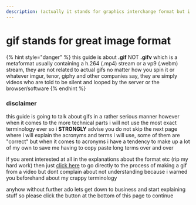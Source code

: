 ```yaml
---
description: (actually it stands for graphics interchange format but i dont care)
---
```


# gif stands for great image format

{% hint style="danger" %}
this guide is about **.gif** NOT **.gifv** which is a metaformat usually containing a h.264 \(.mp4\) stream or a vp9 \(.webm\) stream, they are not related to actual gifs no matter how you spin it or whatever imgur, tenor, giphy and other companies say, they are simply videos who are told to be silent and looped by the server or the browser/software
{% endhint %}

### disclaimer

this guide is going to talk about gifs in a rather serious manner however when it comes to the more technical parts i will not use the most exact terminology ever so i **STRONGLY** advise you do not skip the next page where i will explain the acronyms and terms i will use, some of them are "correct" but when it comes to acronyms i have a tendency to make up a lot of my own to save me having to copy paste long terms over and over

if you arent interested at all in the explanations about the format etc \(rip my hard work\) then just [click here](anatomy/colors.md) to go directly to the process of making a gif from a video but dont complain about not understanding because i warned you beforehand about my crappy terminology  
  
anyhow without further ado lets get down to business and start explaining stuff so please click the button at the bottom of this page to continue



